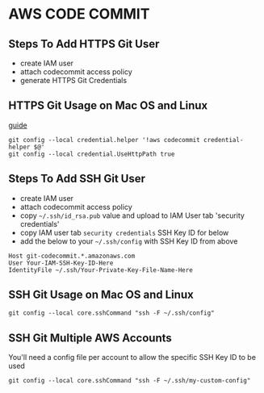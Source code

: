 # AWS CODE COMMIT

## Steps To Add HTTPS Git User
- create IAM user
- attach codecommit access policy
- generate HTTPS Git Credentials

## HTTPS Git Usage on Mac OS and Linux
[guide](https://docs.aws.amazon.com/codecommit/latest/userguide/setting-up-https-unixes.html#setting-up-https-unixes-credential-helper)

```console
git config --local credential.helper '!aws codecommit credential-helper $@'
git config --local credential.UseHttpPath true
```

## Steps To Add SSH Git User
- create IAM user
- attach codecommit access policy
- copy `~/.ssh/id_rsa.pub` value and upload to IAM User tab 'security credentials'
- copy IAM user tab `security credentials` SSH Key ID for below
- add the below to your `~/.ssh/config` with SSH Key ID from above
```
Host git-codecommit.*.amazonaws.com
User Your-IAM-SSH-Key-ID-Here
IdentityFile ~/.ssh/Your-Private-Key-File-Name-Here
```

## SSH Git Usage on Mac OS and Linux
```console
git config --local core.sshCommand "ssh -F ~/.ssh/config"
```

## SSH Git Multiple AWS Accounts
You'll need a config file per account to allow the specific SSH Key ID to be used
```console
git config --local core.sshCommand "ssh -F ~/.ssh/my-custom-config"
```
